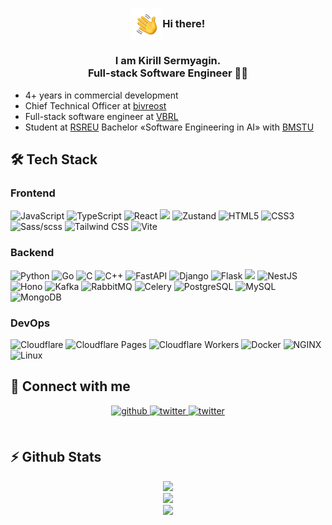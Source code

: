 ### <div align="center"><img src="https://github.com/abcen7/abcen7/blob/main/assets/hand.gif?raw=true" align="center" style="width: 10%" />Hi there! </div>

### <div align="center">I am Kirill Sermyagin. <br> Full-stack Software Engineer 👨‍💻</div>

- 4+ years in commercial development
- Chief Technical Officer at [bivreost](https://bivreost.com/)
- Full-stack software engineer at [VBRL](https://vbrl.ai/)
- Student at [RSREU](https://rsreu.ru/en/) Bachelor «Software Engineering in AI» with [BMSTU](https://mirror.bmstu.ru/)

## 🛠 Tech Stack

### Frontend

![JavaScript](https://img.shields.io/static/v1?style=for-the-badge&message=JavaScript&color=222222&logo=JavaScript&logoColor=F7DF1E&label=)
![TypeScript](https://img.shields.io/static/v1?style=for-the-badge&message=TypeScript&color=3178C6&logo=TypeScript&logoColor=FFFFFF&label=)
![React](https://img.shields.io/static/v1?style=for-the-badge&message=React&color=222222&logo=React&logoColor=61DAFB&label=)
<img src="https://img.shields.io/static/v1?style=for-the-badge&message=Next.js&color=000000&logo=Next.js&logoColor=FFFFFF&label=" />
![Zustand](https://img.shields.io/static/v1?style=for-the-badge&message=Zustand&color=B02CCE&logo=atom&logoColor=FFFFFF&label=)
![HTML5](https://img.shields.io/static/v1?style=for-the-badge&message=HTML5&color=E34F26&logo=HTML5&logoColor=FFFFFF&label=)
![CSS3](https://img.shields.io/static/v1?style=for-the-badge&message=CSS3&color=1572B6&logo=CSS3&logoColor=FFFFFF&label=)
![Sass/scss](https://img.shields.io/static/v1?style=for-the-badge&message=Sass/SCSS&color=CC6699&logo=Sass&logoColor=FFFFFF&label=)
![Tailwind CSS](https://img.shields.io/static/v1?style=for-the-badge&message=Tailwind+CSS&color=222222&logo=Tailwind+CSS&logoColor=06B6D4&label=)
![Vite](https://img.shields.io/static/v1?style=for-the-badge&message=Vite&color=646CFF&logo=Vite&logoColor=FFFFFF&label=)

### Backend

![Python](https://img.shields.io/static/v1?style=for-the-badge&message=Python&color=3776AB&logo=Python&logoColor=FFFFFF&label=)
![Go](https://img.shields.io/static/v1?style=for-the-badge&message=Go&color=00ADD8&logo=Go&logoColor=FFFFFF&label=)
![C](https://img.shields.io/static/v1?style=for-the-badge&message=C&color=222222&logo=C&logoColor=A8B9CC&label=)
![C++](https://img.shields.io/static/v1?style=for-the-badge&message=C%2B%2B&color=00599C&logo=C%2B%2B&logoColor=FFFFFF&label=)
![FastAPI](https://img.shields.io/static/v1?style=for-the-badge&message=FastAPI&color=009688&logo=FastAPI&logoColor=FFFFFF&label=)
![Django](https://img.shields.io/static/v1?style=for-the-badge&message=Django&color=092E20&logo=Django&logoColor=FFFFFF&label=)
![Flask](https://img.shields.io/static/v1?style=for-the-badge&message=Flask&color=000000&logo=Flask&logoColor=FFFFFF&label=)
<img src="https://img.shields.io/static/v1?style=for-the-badge&message=Node.js&color=5FA04E&logo=Node.js&logoColor=FFFFFF&label=" />
![NestJS](https://img.shields.io/static/v1?style=for-the-badge&message=NestJS&color=E0234E&logo=NestJS&logoColor=FFFFFF&label=)
![Hono](https://img.shields.io/static/v1?style=for-the-badge&message=Hono&color=E36002&logo=Hono&logoColor=FFFFFF&label=)
![Kafka](https://img.shields.io/static/v1?style=for-the-badge&message=Apache+Kafka&color=231F20&logo=Apache+Kafka&logoColor=FFFFFF&label=)
![RabbitMQ](https://img.shields.io/static/v1?style=for-the-badge&message=RabbitMQ&color=FF6600&logo=RabbitMQ&logoColor=FFFFFF&label=)
![Celery](https://img.shields.io/static/v1?style=for-the-badge&message=Celery&color=37814A&logo=Celery&logoColor=FFFFFF&label=)
![PostgreSQL](https://img.shields.io/static/v1?style=for-the-badge&message=PostgreSQL&color=4169E1&logo=PostgreSQL&logoColor=FFFFFF&label=)
![MySQL](https://img.shields.io/static/v1?style=for-the-badge&message=MySQL&color=4479A1&logo=MySQL&logoColor=FFFFFF&label=)
![MongoDB](https://img.shields.io/static/v1?style=for-the-badge&message=MongoDB&color=47A248&logo=MongoDB&logoColor=FFFFFF&label=)

### DevOps

![Cloudflare](https://img.shields.io/static/v1?style=for-the-badge&message=Cloudflare&color=F38020&logo=Cloudflare&logoColor=FFFFFF&label=)
![Cloudflare Pages](https://img.shields.io/static/v1?style=for-the-badge&message=Cloudflare+Pages&color=F38020&logo=Cloudflare+Pages&logoColor=FFFFFF&label=)
![Cloudflare Workers](https://img.shields.io/static/v1?style=for-the-badge&message=Cloudflare+Workers&color=F38020&logo=Cloudflare+Workers&logoColor=FFFFFF&label=)
![Docker](https://img.shields.io/static/v1?style=for-the-badge&message=Docker&color=2496ED&logo=Docker&logoColor=FFFFFF&label=)
![NGINX](https://img.shields.io/static/v1?style=for-the-badge&message=NGINX&color=009639&logo=NGINX&logoColor=FFFFFF&label=)
![Linux](https://img.shields.io/static/v1?style=for-the-badge&message=Linux&color=222222&logo=Linux&logoColor=FCC624&label=)
<br/>

## 🔗 Connect with me

<div align="center">
<a href="https://github.com/abcen7" target="_blank">
<img src=https://img.shields.io/badge/github-%2324292e.svg?&style=for-the-badge&logo=github&logoColor=white alt=github style="margin-bottom: 5px;" />
</a>
<a href="https://x.com/abcen71" target="_blank">
<img src=https://img.shields.io/static/v1?style=for-the-badge&message=X&color=000000&logo=X&logoColor=FFFFFF&label= alt=twitter style="margin-bottom: 5px;" />
</a>  
<a href="https://t.me/abcen7" target="_blank">
<img src=https://img.shields.io/static/v1?style=for-the-badge&message=Telegram&color=26A5E4&logo=Telegram&logoColor=FFFFFF&label= alt=twitter style="margin-bottom: 5px;" />
</a>  
</div>

<br/>

## ⚡️ Github Stats

<div align="center" style="display:flex; flex-direction:column; justify-content:center; align-items:center;">
<a href="https://github.com/abcen7">
  <img height="180em" src="https://github-readme-stats-eight-theta.vercel.app/api?username=abcen7&show_icons=true&include_all_commits=true&count_private=true&hide_border=true&theme=radical"/>
  
  <br/>
  <img height="180em" src="https://github-readme-streak-stats.herokuapp.com/?user=abcen7&theme=buefy-dark&hide_border=true&background=1a1b27"/>
  <br/>
  <img height="180em" src="https://github-readme-stats-eight-theta.vercel.app/api/top-langs/?username=abcen7&hide_border=true&cache_seconds=1800&layout=compact&langs_count=8&theme=radical"/> 
  </a>
</div>
